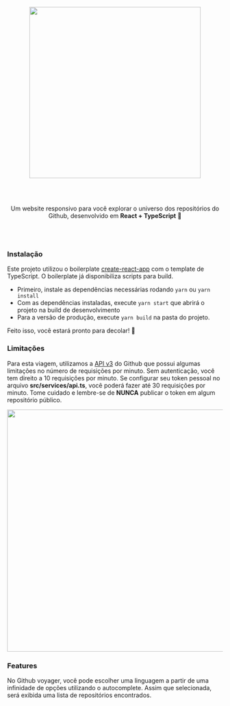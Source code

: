 <p align="center">
  <img src="https://i.imgur.com/whb1Ml0.png" width="400" />
</p>

<br />
<br />

<p align="center">
Um website responsivo para você explorar o universo dos repositórios do Github, desenvolvido em <b>React + TypeScript</b> 🚀️
</p>

<br />
<br />

### Instalação

Este projeto utilizou o boilerplate [create-react-app](https://github.com/facebook/create-react-app) com o template de TypeScript. O boilerplate já disponibiliza scripts para build.

- Primeiro, instale as dependências necessárias rodando `yarn` ou `yarn install`
- Com as dependências instaladas, execute `yarn start` que abrirá o projeto na build de desenvolvimento
- Para a versão de produção, execute `yarn build` na pasta do projeto.

Feito isso, você estará pronto para decolar! 🚀️

### Limitações

Para esta viagem, utilizamos a [API v3](https://developer.github.com/v3/) do Github que possui algumas limitações no número de requisições por minuto. Sem autenticação, você tem direito a 10 requisições por minuto. Se configurar seu token pessoal no arquivo **src/services/api.ts**, você poderá fazer até 30 requisições por minuto. Tome cuidado e lembre-se de **NUNCA** publicar o token em algum repositório público.

<p align="center">
<img src="https://media.giphy.com/media/MCpiclJAFrhR383Mxe/giphy.gif" width="1011" height="565" />
</p>

### Features

No Github voyager, você pode escolher uma linguagem a partir de uma infinidade de opções utilizando o autocomplete. Assim que selecionada, será exibida uma lista de repositórios encontrados.
